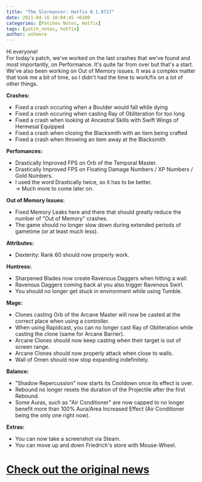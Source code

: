 ```yaml
---
title: "The Slormancer: Hotfix 0.1.9727"
date: 2021-04-16 10:04:45 +0100
categories: [Patches Notes, Hotfix]
tags: [patch_notes, hotfix]
author: ashmore
---
```

Hi everyone!  
For today's patch, we've worked on the last crashes that we've found and most importantly, on Performance. It's quite far from over but that's a start.  
We've also been working on Out of Memory issues. It was a complex matter that took me a bit of time, so I didn't had the time to work/fix on a lot of other things.  
  
**Crashes:**  
- Fixed a crash occuring when a Boulder would fall while dying  
- Fixed a crash occuring when casting Ray of Obliteration for too long  
- Fixed a crash when looking at Ancestral Skills with Swift Wings of Hermesal Equipped  
- Fixed a crash when closing the Blacksmith with an item being crafted  
- Fixed a crash when throwing an item away at the Blacksmith  
  
**Perfomances:**  
- Drastically Improved FPS on Orb of the Temporal Master.  
- Drastically Improved FPS on Floating Damage Numbers / XP Numbers / Gold Numbers.  
- I used the word Drastically twice, so it has to be better.  
-> Much more to come later on.  
  
**Out of Memory Issues:**  
- Fixed Memory Leaks here and there that should greatly reduce the number of "Out of Memory" crashes.  
- The game should no longer slow down during extended periods of gametime (or at least much less).  
  
**Attributes:**  
- Dexterity: Rank 60 should now properly work.  
  
**Huntress:**  
- Sharpened Blades now create Ravenous Daggers when hitting a wall.  
- Ravenous Daggers coming back at you also trigger Ravenous Swirl.  
- You should no longer get stuck in environment while using Tumble.  
  
**Mage:**  
- Clones casting Orb of the Arcane Master will now be casted at the correct place when using a controller.  
- When using Rapidcast, you can no longer cast Ray of Obliteration while casting the clone (same for Arcane Barrier).  
- Arcane Clones should now keep casting when their target is out of screen range.  
- Arcane Clones should now properly attack when close to walls.  
- Wall of Omen should now stop expanding indefinitely.  
  
**Balance:**  
- "Shadow Repercussion" now starts its Cooldown once its effect is over.  
- Rebound no longer resets the duration of the Projectile after the first Rebound.  
- Some Auras, such as "Air Conditioner" are now capped to no longer benefit more than 100% Aura/Area Increased Effect (Air Conditioner being the only one right now).  
  
**Extras:**  
- You can now take a screenshot via Steam.  
- You can move up and down Friedrich's store with Mouse-Wheel.

# <a href="https://steamstore-a.akamaihd.net/news/externalpost/steam_community_announcements/4570566564994658298" target="_blank">Check out the original news</a>